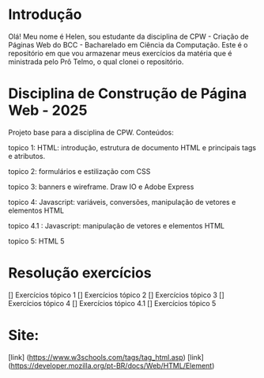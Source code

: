 # Introdução

Olá! Meu nome é Helen, sou estudante da disciplina de CPW - Criação de Páginas Web do BCC - Bacharelado em Ciência da Computação. 
Este é o repositório em que vou armazenar meus exercícios da matéria que é ministrada pelo Prô Telmo, o qual clonei o repositório.

# Disciplina de Construção de Página Web - 2025

Projeto base para a disciplina de CPW. Conteúdos:

topico 1: HTML: introdução, estrutura de documento HTML e principais tags e atributos.

topico 2: formulários e estilização com CSS

topico 3: banners e wireframe. Draw IO  e Adobe Express

topico 4: Javascript: variáveis, conversões, manipulação de vetores e elementos HTML

topico 4.1 : Javascript: manipulação de vetores e elementos HTML

topico 5: HTML 5


# Resolução exercícios

[] Exercícios tópico 1
[] Exercícios tópico 2
[] Exercícios tópico 3
[] Exercícios tópico 4
[] Exercícios tópico 4.1
[] Exercícios tópico 5


# Site:

[link] (https://www.w3schools.com/tags/tag_html.asp)
[link] (https://developer.mozilla.org/pt-BR/docs/Web/HTML/Element)